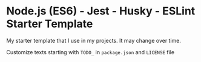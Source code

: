 # Node.js (ES6) - Jest - Husky - ESLint Starter Template

My starter template that I use in my projects. It may change over time.

Customize texts starting with `TODO_` in `package.json` and `LICENSE` file

